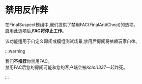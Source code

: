 # 禁用反作弊

在FinalSuspect模组中,我们提供了禁用FAC(FinalAntiCheat)的选项。\
启用此选项后,**FAC将停止工作**。

该功能适用于自定义房间或模组测试场景,禁用后房间将依赖玩家自律。

:::warning

我们**不推荐**你禁用FAC。\
禁用FAC后您的房间可能和您的客户端会被*Kami1337*一起炸死。

:::